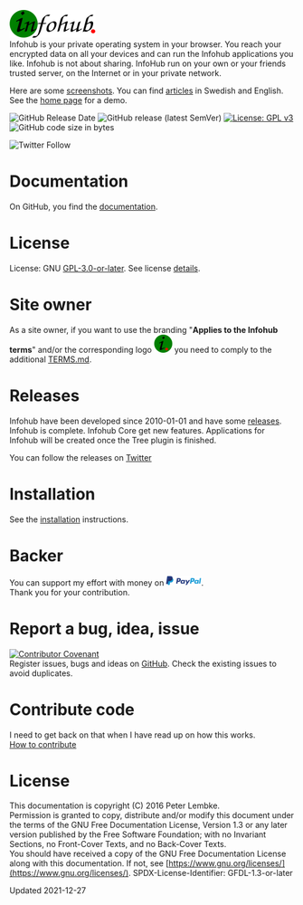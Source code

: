 ![Infohub Logo](folder/doc/images/logotype/infohub-logo-done.png)   
Infohub is your private operating system in your browser. You reach your encrypted data on all your devices and can run the Infohub applications you like.
Infohub is not about sharing. InfoHub run on your own or your friends trusted server, on the Internet or in your private network.

Here are some [screenshots](folder/doc/main/gallery/main_gallery.md). 
You can find [articles](https://github.com/peterlembke/infohub-articles#readme) in Swedish and English. 
See the [home page](https://infohub.se) for a demo.

![GitHub Release Date](https://img.shields.io/github/release-date/peterlembke/infohub)
![GitHub release (latest SemVer)](https://img.shields.io/github/v/release/peterlembke/infohub)
[![License: GPL v3](https://img.shields.io/badge/License-GPLv3-blue.svg)](https://www.gnu.org/licenses/gpl-3.0)
![GitHub code size in bytes](https://img.shields.io/github/languages/code-size/peterlembke/infohub)

![Twitter Follow](https://img.shields.io/twitter/follow/LembkePeter?style=social)

# Documentation
On GitHub, you find the [documentation](https://github.com/peterlembke/infohub/tree/master/folder/doc).

# License
License: GNU [GPL-3.0-or-later](LICENSE.md). See license [details](folder/doc/license/license.md).

# Site owner
As a site owner, if you want to use the branding "**Applies to the Infohub terms**" and/or the corresponding logo ![Infohub logo](folder/favicon.png) you need to comply to the additional [TERMS.md](TERMS.md).

# Releases
Infohub have been developed since 2010-01-01 and have some [releases](CHANGELOG.md).
Infohub is complete. Infohub Core get new features. Applications for Infohub will be created once the Tree plugin is finished.

You can follow the releases on [Twitter](https://twitter.com/LembkePeter)

# Installation
See the [installation](folder/doc/installation/installation.md) instructions.

# Backer
You can support my effort with money on [![PayPal.Me link](folder/doc/images/paypal.png)](https://www.paypal.com/paypalme/peterlembke).  
Thank you for your contribution.

# Report a bug, idea, issue
[![Contributor Covenant](https://img.shields.io/badge/Contributor%20Covenant-2.1-4baaaa.svg)](code_of_conduct.md)  
Register issues, bugs and ideas on [GitHub](https://github.com/peterlembke/infohub/issues).
Check the existing issues to avoid duplicates. 

# Contribute code
I need to get back on that when I have read up on how this works.  
[How to contribute](https://www.dataschool.io/how-to-contribute-on-github/)

# License
This documentation is copyright (C) 2016 Peter Lembke.  
Permission is granted to copy, distribute and/or modify this document under the terms of the GNU Free Documentation License, Version 1.3 or any later version published by the Free Software Foundation; with no Invariant Sections, no Front-Cover Texts, and no Back-Cover Texts.  
You should have received a copy of the GNU Free Documentation License along with this documentation. If not, see [https://www.gnu.org/licenses/](https://www.gnu.org/licenses/).  SPDX-License-Identifier: GFDL-1.3-or-later  

Updated 2021-12-27
